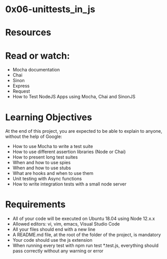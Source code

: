 # 0x06-unittests_in_js

# Resources
# Read or watch:

* Mocha documentation
* Chai
* Sinon
* Express
* Request
* How to Test NodeJS Apps using Mocha, Chai and SinonJS

# Learning Objectives
At the end of this project, you are expected to be able to explain to anyone, without the help of Google:

* How to use Mocha to write a test suite
* How to use different assertion libraries (Node or Chai)
* How to present long test suites
* When and how to use spies
* When and how to use stubs
* What are hooks and when to use them
* Unit testing with Async functions
* How to write integration tests with a small node server

# Requirements
* All of your code will be executed on Ubuntu 18.04 using Node 12.x.x
* Allowed editors: vi, vim, emacs, Visual Studio Code
* All your files should end with a new line
* A README.md file, at the root of the folder of the project, is mandatory
* Your code should use the js extension
* When running every test with npm run test *.test.js, everything should pass correctly without any warning or error

